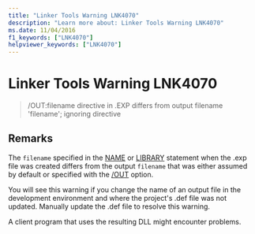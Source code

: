 ```yaml
---
title: "Linker Tools Warning LNK4070"
description: "Learn more about: Linker Tools Warning LNK4070"
ms.date: 11/04/2016
f1_keywords: ["LNK4070"]
helpviewer_keywords: ["LNK4070"]
---
```

# Linker Tools Warning LNK4070

> /OUT:filename directive in .EXP differs from output filename 'filename'; ignoring directive

## Remarks

The `filename` specified in the [NAME](../../build/reference/name-c-cpp.md) or [LIBRARY](../../build/reference/library.md) statement when the .exp file was created differs from the output `filename` that was either assumed by default or specified with the [/OUT](../../build/reference/out-output-file-name.md) option.

You will see this warning if you change the name of an output file in the development environment and where the project's .def file was not updated. Manually update the .def file to resolve this warning.

A client program that uses the resulting DLL might encounter problems.
